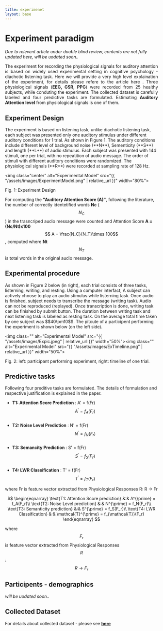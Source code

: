 ```yaml
---
title: experimenet
layout: base
---
```


<div class="section" id="experiment"></div>
  <!--<h1>Under construction...<a class="headerlink" href="#experiment" title="Permalink to this headline">¶</a></h1> -->

# Experiment paradigm
*Due to relevent article under double blind review, contents are not fully updated here, will be uodated soon..*
<div style="text-align: justify">
The experiment for recording the physiological signals for auditory attention is based on widely used experimental setting in cognitive psychology - diachotic listening task. Here we will provide a very high level explaination of the experiment, for details please refere to the article here <a href="https://arxiv.org/pdf/2005.11577.pdf" target="_blank"> <i class="fa fa-file-pdf-o" style="font-size:24px;color:red"></i></a>. Three physiological signals (<strong>EEG, GSR, PPG</strong>) were recorded from 25 healthy subjects, while conduting the experiment. The collected dataset is carefully labeled and four predictive tasks are formulated. Estimating <strong>Auditory Attention level</strong> from physiological signals is one of them.
</div>

## Experiment Design
<div style="text-align: justify"></div>
The experiment is based on listening task, unlike diachotic listening task, each subject was presented only one auditory stimulus under different auditory conditions for 1 trial. As shown in Figure 1. The auditory conditions include different level of background noise (**N**), Sementicity (**S**) and length (**L**) of audio stimulus. Each subject was presented with 144 stimuli, one per trial, with no repeatition of audio message. The order of stimuli with different auditory conditions were randomized. The physiological signals (**R**) were recorded at sampling rate of 128 Hz.

<img class="center" alt="Experimental Model" src="{{ "/assets/images/ExperimentModel.png" | relative_url }}" width="80%">
<figcaption>Fig. 1: Experiment Design</figcaption>

For computing the **"Auditory Attention Score (A)"**, following the literature, the number of correctly identetified words **Nc** ($$N_C$$) in the trasncriped audio message were counted and Attention Score **A = (Nc/Nt)x100** $$ A = \frac{N_C}{N_T}\times 100$$, computed where **Nt** $$N_T$$ is total words in the original audio message.



## Experimental procedure
<div style="text-align: justify"></div>
As shown in Figure 2 below (in right), each trial consists of three tasks, listerning, writing, and resting. Using a computer interfact, A subject can actively choose to play an audio stimulus while listerning task. Once audio is finished, subject needs to transcribe the message (writing task). Audio can not be reproduced (replayed). Once transcription is done, writing task can be finished by submit button. The duration between writing task and next listening task is labeled as resting task. On the average total time taken by one subject was $$40\pm10$$. The pitcute of a participent performing the experiment is shown below (on the left side).

<img class=""  alt="Experimental Model" src="{{ "/assets/images/Expic.jpeg" | relative_url }}" width="50%"><img class="" alt="Experimental Model" src="{{ "/assets/images/ExTimeline.png" | relative_url }}" width="50%">
<figcaption>Fig. 2: left: participant performing experiment, right: timeline of one trial.</figcaption>


## Predictive tasks
Following four preditive tasks are formulated. The details of formulation and respective justification is explained in the paper.

* **T1: Attention Score Prediction** : A' = f(Fr)   $$ A^{\prime} = f_A(F_r)$$ <br>
* **T2: Noise Level Prediction** : N' = f(Fr)   $$ N^{\prime} = f_N(F_r)$$   <br>
* **T3: Semancity Prediction** : S' = f(Fr)   $$ S^{\prime} = f_S(F_r)$$    <br>
* **T4: LWR Classification** : T' = f(Fr)    $$ T^{\prime} = f_T(F_r)$$     

where Fr is feature vector extracted from Physiological Responses R: R -> Fr


$$
\begin{eqnarray}
\text{T1: Attention Score prediction} &:& A^{\prime} = f_A(F_r)\\
\text{T2: Noise Level prediction} &:& N^{\prime} = f_N(F_r)\\
\text{T3: Semanticity prediction} &:& S^{\prime} = f_S(F_r)\\
\text{T4: LWR Classification} &:& \mathcal{T}^{\prime} = f_{\mathcal{T}}(F_r)
\end{eqnarray}
$$

where $$F_r$$ is feature vector extracted from Physiological Responses $$R$$: $$R \rightarrow F_r$$



## Participents - demographics
*will be uodated soon..*

## Collected Dataset
For details about collected dataset - please see [**here**](/dataset)
